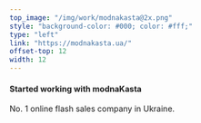 ```yaml
---
top_image: "/img/work/modnakasta@2x.png"
style: "background-color: #000; color: #fff;"
type: "left"
link: "https://modnakasta.ua/"
offset-top: 12
width: 12
---
```

#### Started working with modnaKasta
No. 1 online flash sales company in Ukraine.